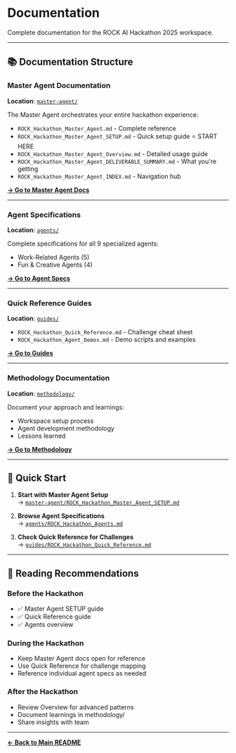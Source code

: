 # Documentation

Complete documentation for the ROCK AI Hackathon 2025 workspace.

---

## 📚 Documentation Structure

### Master Agent Documentation
**Location**: [`master-agent/`](./master-agent/)

The Master Agent orchestrates your entire hackathon experience:
- `ROCK_Hackathon_Master_Agent.md` - Complete reference
- `ROCK_Hackathon_Master_Agent_SETUP.md` - Quick setup guide ⭐ START HERE
- `ROCK_Hackathon_Master_Agent_Overview.md` - Detailed usage guide
- `ROCK_Hackathon_Master_Agent_DELIVERABLE_SUMMARY.md` - What you're getting
- `ROCK_Hackathon_Master_Agent_INDEX.md` - Navigation hub

**[→ Go to Master Agent Docs](./master-agent/)**

---

### Agent Specifications
**Location**: [`agents/`](./agents/)

Complete specifications for all 9 specialized agents:
- Work-Related Agents (5)
- Fun & Creative Agents (4)

**[→ Go to Agent Specs](./agents/)**

---

### Quick Reference Guides
**Location**: [`guides/`](./guides/)

- `ROCK_Hackathon_Quick_Reference.md` - Challenge cheat sheet
- `ROCK_Hackathon_Agent_Demos.md` - Demo scripts and examples

**[→ Go to Guides](./guides/)**

---

### Methodology Documentation
**Location**: [`methodology/`](./methodology/)

Document your approach and learnings:
- Workspace setup process
- Agent development methodology
- Lessons learned

**[→ Go to Methodology](./methodology/)**

---

## 🚀 Quick Start

1. **Start with Master Agent Setup**  
   → [`master-agent/ROCK_Hackathon_Master_Agent_SETUP.md`](./master-agent/ROCK_Hackathon_Master_Agent_SETUP.md)

2. **Browse Agent Specifications**  
   → [`agents/ROCK_Hackathon_Agents.md`](./agents/ROCK_Hackathon_Agents.md)

3. **Check Quick Reference for Challenges**  
   → [`guides/ROCK_Hackathon_Quick_Reference.md`](./guides/ROCK_Hackathon_Quick_Reference.md)

---

## 📖 Reading Recommendations

### Before the Hackathon
- ✅ Master Agent SETUP guide
- ✅ Quick Reference guide
- ✅ Agents overview

### During the Hackathon
- Keep Master Agent docs open for reference
- Use Quick Reference for challenge mapping
- Reference individual agent specs as needed

### After the Hackathon
- Review Overview for advanced patterns
- Document learnings in methodology/
- Share insights with team

---

**[← Back to Main README](../README.md)**

